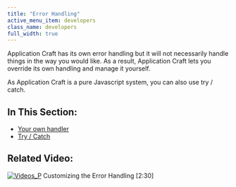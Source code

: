```yaml
---
title: "Error Handling"
active_menu_item: developers
class_name: developers
full_width: true
---
```



Application Craft has its own error handling but it will not necessarily handle things in the way you would like. As a result, Application Craft lets you override its own handling and manage it yourself.

As Application Craft is a pure Javascript system, you can also use try / catch.

## In This Section:

 - [Your own handler](/developers/user-guide/scripting-apis/client-scripting-overview/error-handling/your-own-error-handler)
 - [Try / Catch](/developers/user-guide/scripting-apis/client-scripting-overview/error-handling/try-catch)

## Related Video:

[![Videos\_P](/img/docs/videos_p.png)](http://www.youtube.com/v/VnqUqPeXDSE?autoplay=1&hd=1&fs=1&showsearch=0&rel=0&) Customizing the Error Handling [2:30]
